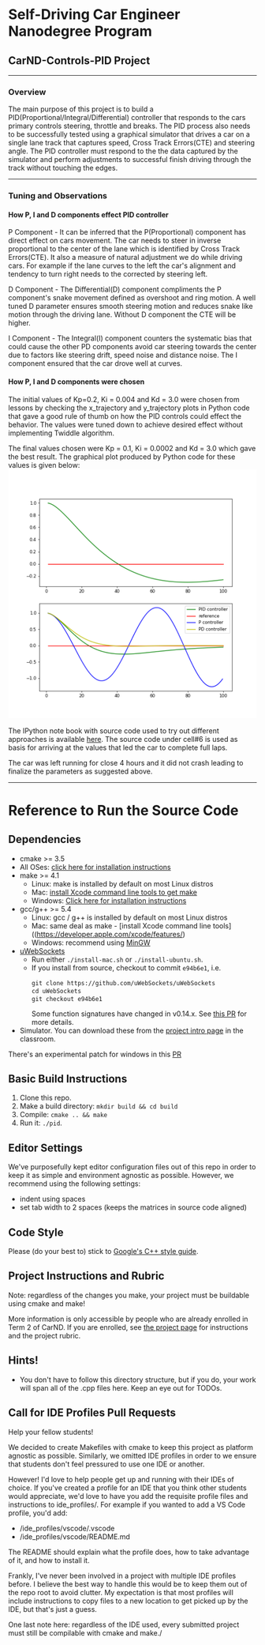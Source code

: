 # Self-Driving Car Engineer Nanodegree Program
## CarND-Controls-PID Project

---
### Overview
The main purpose of this project is to build a PID(Proportional/Integral/Differential) controller that responds to the cars primary controls steering, throttle and breaks. The PID process also needs to be successfully tested using a graphical simulator that drives a car on a single lane track that captures speed, Cross Track Errors(CTE) and steering angle. The PID controller must respond to the the data captured by the simulator and perform adjustments to successful finish driving through the track without touching the edges.

---
### Tuning and Observations

#### How P, I and D components effect PID controller
P Component - It can be inferred that the P(Proportional) component has direct effect on cars movement. The car needs to steer in inverse proportional to the center of the lane which is identified by Cross Track Errors(CTE). It also a measure of natural adjustment we do while driving cars. For example if the lane curves to the left the car's alignment and tendency to turn right needs to the corrected by steering left.

D Component - The Differential(D) component compliments the P component's snake movement defined as overshoot and ring motion. A well tuned D parameter ensures smooth steering motion and reduces snake like motion through the driving lane. Without D component the CTE will be higher.

I Component - The Integral(I) component counters the systematic bias that could cause the other PD components avoid car steering towards the center due to factors like steering drift, speed noise and distance noise. The I component ensured that the car drove well at curves.

#### How P, I and D components were chosen
The initial values of Kp=0.2, Ki = 0.004 and Kd = 3.0 were chosen from lessons by checking the x_trajectory and y_trajectory plots in Python code that gave a good rule of thumb on how the PID controls could effect the behavior. The values were tuned down to achieve desired effect without implementing Twiddle algorithm.

The final values chosen were Kp = 0.1, Ki = 0.0002 and Kd = 3.0 which gave the best result. The graphical plot produced by Python code for these values is given below:
![](./images/PIDControls.png)

The IPython note book with source code used to try out different approaches is available [here](./src/PIDControllerLabs.ipynb). The source code under cell#6 is used as basis for arriving at the values that led the car to complete full laps.

The car was left running for close 4 hours and it did not crash leading to finalize the parameters as suggested above.

---
# Reference to Run the Source Code

## Dependencies

* cmake >= 3.5
 * All OSes: [click here for installation instructions](https://cmake.org/install/)
* make >= 4.1
  * Linux: make is installed by default on most Linux distros
  * Mac: [install Xcode command line tools to get make](https://developer.apple.com/xcode/features/)
  * Windows: [Click here for installation instructions](http://gnuwin32.sourceforge.net/packages/make.htm)
* gcc/g++ >= 5.4
  * Linux: gcc / g++ is installed by default on most Linux distros
  * Mac: same deal as make - [install Xcode command line tools]((https://developer.apple.com/xcode/features/)
  * Windows: recommend using [MinGW](http://www.mingw.org/)
* [uWebSockets](https://github.com/uWebSockets/uWebSockets)
  * Run either `./install-mac.sh` or `./install-ubuntu.sh`.
  * If you install from source, checkout to commit `e94b6e1`, i.e.
    ```
    git clone https://github.com/uWebSockets/uWebSockets
    cd uWebSockets
    git checkout e94b6e1
    ```
    Some function signatures have changed in v0.14.x. See [this PR](https://github.com/udacity/CarND-MPC-Project/pull/3) for more details.
* Simulator. You can download these from the [project intro page](https://github.com/udacity/self-driving-car-sim/releases) in the classroom.

There's an experimental patch for windows in this [PR](https://github.com/udacity/CarND-PID-Control-Project/pull/3)

## Basic Build Instructions

1. Clone this repo.
2. Make a build directory: `mkdir build && cd build`
3. Compile: `cmake .. && make`
4. Run it: `./pid`.

## Editor Settings

We've purposefully kept editor configuration files out of this repo in order to
keep it as simple and environment agnostic as possible. However, we recommend
using the following settings:

* indent using spaces
* set tab width to 2 spaces (keeps the matrices in source code aligned)

## Code Style

Please (do your best to) stick to [Google's C++ style guide](https://google.github.io/styleguide/cppguide.html).

## Project Instructions and Rubric

Note: regardless of the changes you make, your project must be buildable using
cmake and make!

More information is only accessible by people who are already enrolled in Term 2
of CarND. If you are enrolled, see [the project page](https://classroom.udacity.com/nanodegrees/nd013/parts/40f38239-66b6-46ec-ae68-03afd8a601c8/modules/f1820894-8322-4bb3-81aa-b26b3c6dcbaf/lessons/e8235395-22dd-4b87-88e0-d108c5e5bbf4/concepts/6a4d8d42-6a04-4aa6-b284-1697c0fd6562)
for instructions and the project rubric.

## Hints!

* You don't have to follow this directory structure, but if you do, your work
  will span all of the .cpp files here. Keep an eye out for TODOs.

## Call for IDE Profiles Pull Requests

Help your fellow students!

We decided to create Makefiles with cmake to keep this project as platform
agnostic as possible. Similarly, we omitted IDE profiles in order to we ensure
that students don't feel pressured to use one IDE or another.

However! I'd love to help people get up and running with their IDEs of choice.
If you've created a profile for an IDE that you think other students would
appreciate, we'd love to have you add the requisite profile files and
instructions to ide_profiles/. For example if you wanted to add a VS Code
profile, you'd add:

* /ide_profiles/vscode/.vscode
* /ide_profiles/vscode/README.md

The README should explain what the profile does, how to take advantage of it,
and how to install it.

Frankly, I've never been involved in a project with multiple IDE profiles
before. I believe the best way to handle this would be to keep them out of the
repo root to avoid clutter. My expectation is that most profiles will include
instructions to copy files to a new location to get picked up by the IDE, but
that's just a guess.

One last note here: regardless of the IDE used, every submitted project must
still be compilable with cmake and make./
